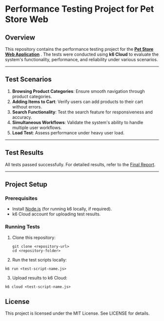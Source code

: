 # Performance Testing Project for Pet Store Web

## **Overview**
This repository contains the performance testing project for the [**Pet Store Web Application**](https://petstore.octoperf.com/actions/Catalog.action) . The tests were conducted using **k6 Cloud** to evaluate the system's functionality, performance, and reliability under various scenarios.

---

## **Test Scenarios**
1. **Browsing Product Categories**: Ensure smooth navigation through product categories.
2. **Adding Items to Cart**: Verify users can add products to their cart without errors.
3. **Search Functionality**: Test the search feature for responsiveness and accuracy.
4. **Simultaneous Workflows**: Validate the system's ability to handle multiple user workflows.
5. **Load Test**: Assess performance under heavy user load.

---

## **Test Results**
All tests passed successfully. For detailed results, refer to the [Final Report](./final-report.md).

---

## **Project Setup**
### **Prerequisites**
- Install [Node.js](https://nodejs.org/) (for running k6 locally, if required).
- k6 Cloud account for uploading test results.

### **Running Tests**
1. Clone this repository:
  
   ```
   git clone <repository-url>
   cd <repository-folder>
   ```

2. Run the test scripts locally:

```
k6 run <test-script-name.js>
```

3. Upload results to k6 Cloud:

```
k6 cloud <test-script-name.js>
```

## **License**
This project is licensed under the MIT License. See LICENSE for details.
